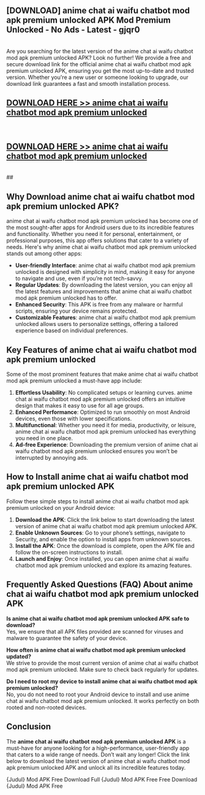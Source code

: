 ## [DOWNLOAD] anime chat ai waifu chatbot mod apk premium unlocked APK Mod  Premium Unlocked - No Ads - Latest - gjqr0 <br>
<br>
Are you searching for the latest version of the anime chat ai waifu chatbot mod apk premium unlocked APK? Look no further! We provide a free and secure download link for the official anime chat ai waifu chatbot mod apk premium unlocked APK, ensuring you get the most up-to-date and trusted version. Whether you're a new user or someone looking to upgrade, our download link guarantees a fast and smooth installation process.


## [DOWNLOAD HERE >> anime chat ai waifu chatbot mod apk premium unlocked](http://leaked.freeplayer.one?title=anime_chat_ai_waifu_chatbot_mod_apk_premium_unlocked&ref=06)
  <br>

## [DOWNLOAD HERE >> anime chat ai waifu chatbot mod apk premium unlocked](http://leaked.freeplayer.one?title=anime_chat_ai_waifu_chatbot_mod_apk_premium_unlocked&ref=06)
  <br>
  ##



## Why Download anime chat ai waifu chatbot mod apk premium unlocked APK?

anime chat ai waifu chatbot mod apk premium unlocked has become one of the most sought-after apps for Android users due to its incredible features and functionality. Whether you need it for personal, entertainment, or professional purposes, this app offers solutions that cater to a variety of needs. Here's why anime chat ai waifu chatbot mod apk premium unlocked stands out among other apps:

- **User-friendly Interface**: anime chat ai waifu chatbot mod apk premium unlocked is designed with simplicity in mind, making it easy for anyone to navigate and use, even if you’re not tech-savvy.
- **Regular Updates**: By downloading the latest version, you can enjoy all the latest features and improvements that anime chat ai waifu chatbot mod apk premium unlocked has to offer.
- **Enhanced Security**: This APK is free from any malware or harmful scripts, ensuring your device remains protected.
- **Customizable Features**: anime chat ai waifu chatbot mod apk premium unlocked allows users to personalize settings, offering a tailored experience based on individual preferences.

## Key Features of anime chat ai waifu chatbot mod apk premium unlocked

Some of the most prominent features that make anime chat ai waifu chatbot mod apk premium unlocked a must-have app include:

1. **Effortless Usability**: No complicated setups or learning curves. anime chat ai waifu chatbot mod apk premium unlocked offers an intuitive design that makes it easy to use for all age groups.
2. **Enhanced Performance**: Optimized to run smoothly on most Android devices, even those with lower specifications.
3. **Multifunctional**: Whether you need it for media, productivity, or leisure, anime chat ai waifu chatbot mod apk premium unlocked has everything you need in one place.
4. **Ad-free Experience**: Downloading the premium version of anime chat ai waifu chatbot mod apk premium unlocked ensures you won’t be interrupted by annoying ads.

## How to Install anime chat ai waifu chatbot mod apk premium unlocked APK

Follow these simple steps to install anime chat ai waifu chatbot mod apk premium unlocked on your Android device:

1. **Download the APK**: Click the link below to start downloading the latest version of anime chat ai waifu chatbot mod apk premium unlocked APK.
2. **Enable Unknown Sources**: Go to your phone’s settings, navigate to Security, and enable the option to install apps from unknown sources.
3. **Install the APK**: Once the download is complete, open the APK file and follow the on-screen instructions to install.
4. **Launch and Enjoy**: Once installed, you can open anime chat ai waifu chatbot mod apk premium unlocked and explore its amazing features.

## Frequently Asked Questions (FAQ) About anime chat ai waifu chatbot mod apk premium unlocked APK

**Is anime chat ai waifu chatbot mod apk premium unlocked APK safe to download?**  
Yes, we ensure that all APK files provided are scanned for viruses and malware to guarantee the safety of your device.

**How often is anime chat ai waifu chatbot mod apk premium unlocked updated?**  
We strive to provide the most current version of anime chat ai waifu chatbot mod apk premium unlocked. Make sure to check back regularly for updates.

**Do I need to root my device to install anime chat ai waifu chatbot mod apk premium unlocked?**  
No, you do not need to root your Android device to install and use anime chat ai waifu chatbot mod apk premium unlocked. It works perfectly on both rooted and non-rooted devices.

## Conclusion

The **anime chat ai waifu chatbot mod apk premium unlocked APK** is a must-have for anyone looking for a high-performance, user-friendly app that caters to a wide range of needs. Don’t wait any longer! Click the link below to download the latest version of anime chat ai waifu chatbot mod apk premium unlocked APK and unlock all its incredible features today.

{Judul} Mod APK Free
Download Full {Judul} Mod APK Free
Free Download {Judul} Mod APK Free

